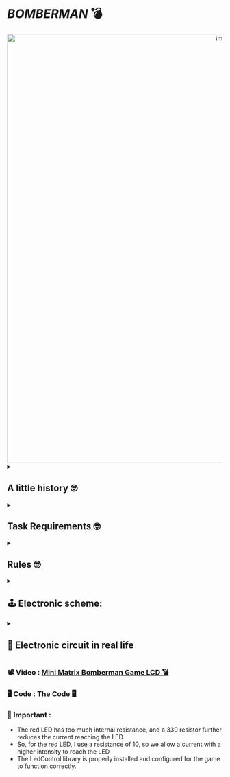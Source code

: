 
# _BOMBERMAN_ 💣

<div align="center">  
<img width="1000" alt="image" src="https://github.com/anacimpeanu/ROBOTICS-MATRIX-PROJECT-BOMBERMAN/assets/115561036/6247079b-f57c-4839-b0ff-2ccce60f1ad8">
</div>

<details>
  <summary> 
     <h2> A little history 🤓 </h2>
  </summary>

          Bomberman games have two main modes: single-player campaigns and multiplayer battles. 
          In single-player, you navigate mazes, defeat enemies, and reach exits. 
          In multiplayer, the goal is to be the last player standing by strategically using bombs.
          The gameplay involves placing bombs strategically to destroy obstacles, enemies, and other players. 
          You can collect power-ups for advantages like bigger explosions or more bombs. 
          If you touch an enemy or get caught in a bomb blast, you lose.
          Apart from the classic maze games, some Bomberman titles include adventures, puzzles, and racing. 
          It's all about smart bomb placement and outlasting opponents.
          
<div align="center">           
<img width="500" alt="image" src="https://github.com/anacimpeanu/ROBOTICS-MATRIX-PROJECT-BOMBERMAN/assets/115561036/880f3f28-00c7-4f0d-a9ab-581f74ddb4df">
</div>
</details>

<details>
  <summary> 
     <h2> Task Requirements 🤓 </h2>
  </summary>
  
  <details>
  <summary> 
     <h3>Components🤓 </h3>
  </summary>
    
  ### Components 
            • Arduino Uno Board ⌨️
            • Joystick 
            • 8x8 LED Matrix
            • MAX7219
            • Resistors and capacitors as needed
            • Breadboard and connecting wires
            • LED 🚨
            • Buzzer 🔊
            • LCD
  </details>
  
  <details>
  <summary> 
     <h3>Menu Requirements 🤓 </h3>
  </summary>
    
  Create a menu for your game, emphasis on the game. The player
  should scroll on the LCD with the joystick. The menu should include the 
  following functionality ->
  
  ### MENU 
            🕹️ START GAME
                • If you click on this option, the game will start 
            🕹️ SETTINGS
                • ENTER NAME
                • RESET NAME
                • BRIGHTNESS
                • SOUND
                • RESET HIGHSCORE
                • VIEW MY NAME
            🕹️ ABOUT
                • Shows the creator's name and github.
            🕹️ HOW TO PLAY
                • Shows the navigations rules .   
            🕹️ HIGHSCORE
                • Shows the player's highscore.
  </details>
<details>
<details>
    <summary>INTRO MESSAGE LCD</summary>
    
      🐱 The project lights up, this message will display the message   
         "HI!" on the matrix, and the welcome messages will be played on 
          the LCD:
                                "The best of the best"
                                "game is back !"
                                "Welcome to ...."
                                "BOMBERMAN !"
                                "Please let me to "
                                " show you the menu .. "

    
      🤓 After displaying the welcome message on the matrix screen
      a representative picture for the menu will appear.

<img width="300" alt="image" src="https://github.com/anacimpeanu/IntroductionToRobotics-2023-2024-/assets/115561036/0b96c78d-9b7d-4e0e-b5d5-38dcce74c418">
</details>

<details>
    <summary> START GAME </summary>
  
    🐱 A countdown sequence (3, 2, 1) is displayed, signaling the start of the gameplay.
                
<img width="217" alt="image" src="https://github.com/anacimpeanu/IntroductionToRobotics-2023-2024-/assets/115561036/6b946d37-d482-4849-8821-a40eb1a009bf">
<img width="217" alt="image" src="https://github.com/anacimpeanu/IntroductionToRobotics-2023-2024-/assets/115561036/82241178-b397-4908-aa76-6ff6198a3ba3">
<img width="217" alt="image" src="https://github.com/anacimpeanu/IntroductionToRobotics-2023-2024-/assets/115561036/09036ea9-441c-4bed-94a9-2e2aeb32cad9">
</details>
<details>
  
When we select the settings, a representative image will appear on the matrix.
  
<img width="300" alt="image" src="https://github.com/anacimpeanu/ROBOTICS-MATRIX-PROJECT-BOMBERMAN/assets/115561036/b82a75d6-1b71-414e-9989-e4225f77bb98">

<summary> ENTER NAME </summary>
  
    🐱 The USER can set a name of maximum 3 characters, by moving up/down to slide between letters, moving to the right to go to the next character
<img width="300" alt="image" src="https://github.com/anacimpeanu/ROBOTICS-MATRIX-PROJECT-BOMBERMAN/assets/115561036/b55a670f-eb6b-486b-a330-51efc11b39b8">

</details>
<details>
    <summary> RESET </summary>
  
    🐱 The USER can reset the name and can change with another one .
        Super Easy !
</details>
<details>
    <summary> BRIGHTNESS </summary>
  
            • LCD BRIGHTNESS
           The user sets the contrast he wants on the LCD, he will be       
           greeted when he chooses this option of the BRIGHTNESS option 
           of the navigation rule (up or down to increase or decrease the 
           contrast level, respectively), and pressing the left button will 
           take him to SETTINGS
           
           • MATRIX CONTRAST 
           The user sets the contrast he wants on the MATRIX, he will be    
           greeted when he chooses this option of the BRIGHTNESS option 
           of the navigation rule (up or down to increase or decrease the 
           contrast level, respectively), and pressing the left button will 
           take him to SETTINGS.
           
</details>
<details>
    <summary> SOUND </summary>
    
    🐱 The USER can CHOOSE if he want some cool music (ON),
        or nothing (OFF) :(
        
</details>
<details>
    <summary> RESET HIGHSCORE </summary>
    
    🐱 If the user chooses this option, he can reset his best score (who wants to do that?). 
    This option is good for those who play with friends (but still do to face).
        
</details>
<details>
    <summary> VIEW MY NAME </summary>
    
    🐱 The user can also see his name to make sure everything is ok .
        
</details>
<details>
    <summary> About </summary>
    
    🐱 Details about the name of this wonderful creator (me, just kidding), github where you can see other things I'm working on, etc.
       On top of that, a cute image appears on the matrix.
       
<img width="300" alt="image" src="https://github.com/anacimpeanu/ROBOTICS-MATRIX-PROJECT-BOMBERMAN/assets/115561036/551b3210-ccbc-4d02-a5ac-84f439cb77f0">

</details>
<details>
    <summary> How TO Play </summary>
    
    🐱 In this section, the navigation rules that the player must consult  will be indicated.
       • In the game, the player moves classically up, down, left, right  and pressing means placing the bomb.
       • In the menu, the user can navigate between options up/down and if he wants to choose an option, 
       he gives a simple click. 
       Returning to the menu options / sub-menu options are done by swiping to the left. 
       Something super easy.
       And naturally, a cute image is displayed here as well :)
       
<img width="300" alt="image" src="https://github.com/anacimpeanu/ROBOTICS-MATRIX-PROJECT-BOMBERMAN/assets/115561036/4046d768-b054-4890-822b-cfb482a7ae81">
</details>
<details>
    <summary> Highscores </summary>
    
    🐱 The user can see his best score and, on top of that, brag 
       about it to his friends ;)
       
<img width="300" alt="image" src="https://github.com/anacimpeanu/ROBOTICS-MATRIX-PROJECT-BOMBERMAN/assets/115561036/8b770dda-89d4-4b48-934f-ba7ce1880488">

</details>
</details>
</details>

<details>
  <summary> 
     <h2> Rules  🤓 </h2>
  </summary>
  
             🐱 Player Control
                Use the joystick to move the player LED within the matrix.
                The player LED blinks slowly, providing a visual indicator 
                of its position.
                The player can move up, down, left, right without going 
                through walls.
  <div align="center">          
  <img width="300" src="https://github.com/anacimpeanu/ROBOTICS-MATRIX-PROJECT-BOMBERMAN/assets/115561036/2c27f866-29eb-4bd7-98ea-1fffbf1b668e">
   <img width="300" src="https://github.com/anacimpeanu/ROBOTICS-MATRIX-PROJECT-BOMBERMAN/assets/115561036/814eccbd-8c2c-48ef-84c3-625e33d4c4c2">

 </div>
  
             🐱 Wall Destruction
                Navigate the player to break walls strategically.
                Walls cover 50% - 75% of the matrix initially.
                Breaking walls contributes to the player's score.
                Remember, when generating a new map, the player is 
                strategically positioned in such a way that he can move.    
                
<div align="center">              
<img width="300" alt="image" src="https://github.com/anacimpeanu/ROBOTICS-MATRIX-PROJECT-BOMBERMAN/assets/115561036/689ef665-91c3-4543-932f-65265f9c61ca">
</div>

               🐱 Bomb Placement
                Press the joystick button to place a bomb.
                The bomb blinks rapidly, indicating its presence.
                Bombs eliminate walls in all four directions upon 
               detonation.  
               
<div align="center">              
<img width="300"  src="https://github.com/anacimpeanu/ROBOTICS-MATRIX-PROJECT-BOMBERMAN/assets/115561036/c3f7f3c9-90a1-4201-b25f-d613c0c8c637">
</div>

            🐱 Scoring
                Score is calculated based on the time taken to win and the 
                number of walls broken.
                A bonus is awarded for each wall destroyed.              
<div align="center">              
<img width="300" src="https://github.com/anacimpeanu/ROBOTICS-MATRIX-PROJECT-BOMBERMAN/assets/115561036/4c222e05-761b-4447-a676-b447b6ec3ede">
</div>

            🐱 Lossing the Game 
              Lives decrease when the player is within the radius of the 
              bomb at a distance of 1.
              Thus, the lives will decrease, and at the moment of 0 lives, 
              the game ends and you will be accompanied by sad music.
              
<div align="center">              
<img width="300" src=https://github.com/anacimpeanu/ROBOTICS-MATRIX-PROJECT-BOMBERMAN/assets/115561036/13f56b41-90b0-44fe-8d7c-1568f64202c7"">
</div>

            🔔 Winning the Game
                The game is won when all walls are eliminated. 
                A winning animation, accompanied by a festive jingle, is 
                displayed on the matrix. The total score, 
                including bonuses, is presented in LCD.
                
<div align="center">              
<img width="300" src="https://github.com/anacimpeanu/ROBOTICS-MATRIX-PROJECT-BOMBERMAN/assets/115561036/d03e8b26-d726-4b54-a8fb-1748defae74e">
</div>


            ♻️ Resetting the Game
                After the reset, you can change it again in the menu, it's your decisions. 
                Name and best score, settings will be saved    
                
            🔔 During the Game
                On the screen you will know how many lives you will have 
                and the time is counted in real time. At the same time, 
                your name also appears.

</details>

<details>
  <summary>
  <h2>🕹 Electronic scheme: </h2>
  </summary>

## Matrix 
<div align="center">  
<img width="400" hight="500" alt="image" src="https://github.com/anacimpeanu/IntroductionToRobotics-2023-2024-/assets/115561036/95e1beea-e6bb-4dc6-af20-dd0617830be4">
</div>

My matrix is ​​of type AS. I used this table to make the correct connections
- Laboratory source
<div align="center">  
<img width="400" alt="image" src="https://github.com/anacimpeanu/IntroductionToRobotics-2023-2024-/assets/115561036/8fc92705-f607-47a6-b0ee-b2798439c8e2">
<img width="400" alt="image" src="https://github.com/anacimpeanu/IntroductionToRobotics-2023-2024-/assets/115561036/050bc037-00db-4902-9b37-8958375c7ca7">
</div>

</details>

<details>
  <summary>
<h2>📸 Electronic circuit in real life </h2>
  </summary>
<img width="230" alt="image" src="https://github.com/anacimpeanu/ROBOTICS-MATRIX-PROJECT-BOMBERMAN/assets/115561036/96dcaee7-907a-40fc-9bcc-197595125db4">
<img width="230" alt="image" src="https://github.com/anacimpeanu/ROBOTICS-MATRIX-PROJECT-BOMBERMAN/assets/115561036/fb9c28b3-5fe1-4b37-b904-a30e47aa83c4">
<img width="230" alt="image" src="https://github.com/anacimpeanu/ROBOTICS-MATRIX-PROJECT-BOMBERMAN/assets/115561036/1c50904d-1fce-4b5b-85ba-59777edbee8d">
</details>

### 📽 Video : [ Mini Matrix Bomberman Game LCD 💣 ](https://youtu.be/NuJOzEWJGMs)
### 🖥 Code : [ The Code 🖥 ](https://github.com/anacimpeanu/ROBOTICS-MATRIX-PROJECT-BOMBERMAN/blob/main/BOMBERMAN_MINI_GAME.ino)

### 🔌 Important : 
- The red LED has too much internal resistance, and a 330 resistor further reduces the current reaching the LED
- So, for the red LED, I use a resistance of 10, so we allow a current with a higher intensity to reach the LED
- The LedControl library is properly installed and configured for the game to function correctly.
